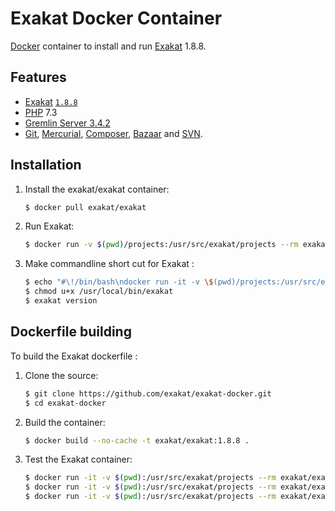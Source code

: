 # Exakat Docker Container

[Docker](https://www.docker.com) container to install and run [Exakat](https://www.exakat.io/) 1.8.8.

## Features

* [Exakat](https://www.exakat.io/) [`1.8.8`](https://github.com/exakat/exakat.git)
* [PHP](https://php.net) 7.3
* [Gremlin Server 3.4.2](http://tinkerpop.apache.org/)
* [Git](https://git-scm.com/), [Mercurial](https://www.mercurial-scm.org/), [Composer](https://getcomposer.org/), [Bazaar](http://bazaar.canonical.com/en/) and [SVN](https://subversion.apache.org/).

## Installation

1. Install the exakat/exakat container:

    ``` sh
	$ docker pull exakat/exakat
	```

2. Run Exakat:

    ``` sh
	$ docker run -v $(pwd)/projects:/usr/src/exakat/projects --rm exakat/exakat exakat
    ```

3. Make commandline short cut for Exakat :

    ``` sh
    $ echo "#\!/bin/bash\ndocker run -it -v \$(pwd)/projects:/usr/src/exakat/projects --rm --name my-exakat exakat/exakat exakat \$@" > /usr/local/bin/exakat
    $ chmod u+x /usr/local/bin/exakat
    $ exakat version
    ```

## Dockerfile building

To build the Exakat dockerfile : 

1. Clone the source:

    ``` sh
	$ git clone https://github.com/exakat/exakat-docker.git
	$ cd exakat-docker
    ```

2. Build the container:

    ``` sh
	$ docker build --no-cache -t exakat/exakat:1.8.8 .
    ```

4. Test the Exakat container:

    ``` sh
    $ docker run -it -v $(pwd):/usr/src/exakat/projects --rm exakat/exakat exakat doctor
    $ docker run -it -v $(pwd):/usr/src/exakat/projects --rm exakat/exakat exakat init -p nlptools -R https://github.com/atrilla/nlptools.git -v
    $ docker run -it -v $(pwd):/usr/src/exakat/projects --rm exakat/exakat exakat project -v -p nlptools
	```
